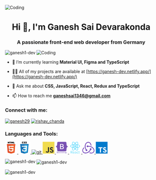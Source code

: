 <img align="middle" alt="Coding" width="1000" height="300" src="https://t3.ftcdn.net/jpg/03/18/60/62/360_F_318606217_Hk8jo2MVoI33SQOkYrfOF929J7JgIP0P.jpg">

<h1 align="center">Hi 👋, I'm Ganesh Sai Devarakonda</h1>
<h3 align="center">A passionate front-end web developer from Germany</h3>

<img align="right" alt="Coding" width="400" src="https://cdn.dribbble.com/users/730703/screenshots/6581243/avento.gif">


<p align="left"> <img src="https://komarev.com/ghpvc/?username=ganesh1-dev&label=Profile%20views&color=0e75b6&style=flat" alt="ganesh1-dev" /> </p>


- 🌱 I’m currently learning **Material UI, Figma and TypeScript**

- 👨‍💻 All of my projects are available at [https://ganesh-dev.netlify.app/](https://ganesh-dev.netlify.app/)

- 💬 Ask me about **CSS, JavaScript, React, Redux and TypeScript**

- 📫 How to reach me **ganeshsai1346@gmail.com**

<h3 align="left">Connect with me:</h3>
<p align="left">
<a href="https://linkedin.com/in/ganesh29" target="blank"><img align="center" src="https://raw.githubusercontent.com/rahuldkjain/github-profile-readme-generator/master/src/images/icons/Social/linked-in-alt.svg" alt="ganesh29" height="30" width="40" /></a>
  <a href="https://instagram.com/ganesh_devarakonda_" target="blank"><img align="center" src="https://raw.githubusercontent.com/rahuldkjain/github-profile-readme-generator/master/src/images/icons/Social/instagram.svg" alt="rishav_chanda" height="30" width="40" /></a>
</p>


<h3 align="left">Languages and Tools:</h3>
<p align="left"> <a href="https://www.w3.org/html/" target="_blank" rel="noreferrer"> <img src="https://raw.githubusercontent.com/devicons/devicon/master/icons/html5/html5-original-wordmark.svg" alt="html5" width="40" height="40"/> </a>  <a href="https://www.w3schools.com/css/" target="_blank" rel="noreferrer"> <img src="https://raw.githubusercontent.com/devicons/devicon/master/icons/css3/css3-original-wordmark.svg" alt="css3" width="40" height="40"/> </a> <a href="https://git-scm.com/" target="_blank" rel="noreferrer"> <img src="https://www.vectorlogo.zone/logos/git-scm/git-scm-icon.svg" alt="git" width="40" height="40"/> </a> <a href="https://developer.mozilla.org/en-US/docs/Web/JavaScript" target="_blank" rel="noreferrer"> <img src="https://raw.githubusercontent.com/devicons/devicon/master/icons/javascript/javascript-original.svg" alt="javascript" width="40" height="40"/> </a> <a href="https://getbootstrap.com" target="_blank" rel="noreferrer"> <img src="https://raw.githubusercontent.com/devicons/devicon/master/icons/bootstrap/bootstrap-plain-wordmark.svg" alt="bootstrap" width="40" height="40"/> </a><a href="https://reactjs.org/" target="_blank" rel="noreferrer"> <img src="https://raw.githubusercontent.com/devicons/devicon/master/icons/react/react-original-wordmark.svg" alt="react" width="40" height="40"/> </a> <a href="https://redux.js.org" target="_blank" rel="noreferrer"> <img src="https://raw.githubusercontent.com/devicons/devicon/master/icons/redux/redux-original.svg" alt="redux" width="40" height="40"/> </a> <a href="https://www.typescriptlang.org/" target="_blank" rel="noreferrer"> <img src="https://raw.githubusercontent.com/devicons/devicon/master/icons/typescript/typescript-original.svg" alt="typescript" width="40" height="40"/> </a> </p>

<p><img align="left" src="https://github-readme-stats.vercel.app/api/top-langs?username=ganesh1-dev&show_icons=true&locale=en&layout=compact&theme=gotham" alt="ganesh1-dev" /></p>
<p>&nbsp;<img align="center" src="https://github-readme-stats.vercel.app/api?username=ganesh1-dev&show_icons=true&locale=en&theme=gotham" alt="ganesh1-dev" /></p>

<p><img align="center" src="https://github-readme-streak-stats.herokuapp.com/?user=ganesh1-dev&theme=gotham" alt="ganesh1-dev" /></p>
